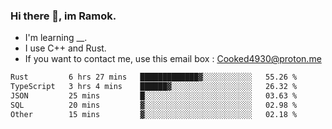 ### Hi there 👋, im Ramok.

- I'm learning __.
- I use C++ and Rust.
- If you want to contact me, use this email box : Cooked4930@proton.me

<!--START_SECTION:waka-->

```txt
Rust         6 hrs 27 mins   █████████████▓░░░░░░░░░░░   55.26 %
TypeScript   3 hrs 4 mins    ██████▓░░░░░░░░░░░░░░░░░░   26.32 %
JSON         25 mins         █░░░░░░░░░░░░░░░░░░░░░░░░   03.63 %
SQL          20 mins         ▓░░░░░░░░░░░░░░░░░░░░░░░░   02.98 %
Other        15 mins         ▓░░░░░░░░░░░░░░░░░░░░░░░░   02.18 %
```

<!--END_SECTION:waka-->
